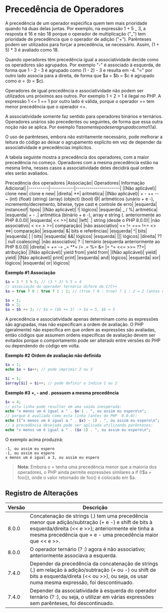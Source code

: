 # Precedência de Operadores

A precedência de um operador especifica quem tem mais prioridade quando há duas delas juntas. Por exemplo, na expressão 1 + 5 _ 3, a resposta é 16 e não 18 porque o operador de multiplicação ("_") tem prioridade de precedência que o operador de adição ("+"). Parênteses podem ser utilizados para forçar a precedência, se necessário. Assim, (1 + 5) \* 3 é avaliado como 18.

Quando operadores têm precedência igual a associatividade decide como os operadores são agrupados. Por exemplo "-" é associado à esquerda, de forma que 1 - 2 - 3 é agrupado como (1 - 2) - 3 e resulta em -4. "=" por outro lado associa para a direita, de forma que $a = $b = $c é agrupado como $a = ($b = $c).

Operadores de igual precedência e associatividade não podem ser utilizados uns próximos aos outros. Por exemplo 1 < 2 > 1 é ilegal no PHP. A expressão 1 <= 1 == 1 por outro lado é válida, porque o operador == tem menor precedência que o operador <=.

A associatividade somente faz sentido para operadores binários e ternários. Operadores unários são precedentes ou seguintes, de forma que essa outra noção não se aplica. Por exemplo !!$a somente pode ser agrupado como !(!$a).

O uso de parênteses, embora não estritamente necessário, pode melhorar a leitura do código ao deixar o agrupamento explícito em vez de depender da associatividade e precedências implícitos.

A tabela seguinte mostra a precedência dos operadores, com a maior precedência no começo. Operadores com a mesma precedência estão na mesma linha, nesses casos a associatividade deles decidirá qual ordem eles serão avaliados.

Precedência dos operadores
|Associação| Operadores| Informação Adicional|
|----------|------------|----------------------|
|(Não aplicável)| clone new| clone e new|
|direita| **| aritmética|
|(Não aplicável)| + - ++ -- ~ (int) (float) (string) (array) (object) (bool) @| aritméticos (unário + e -), incremento/decremento, bitwise, type cast e controle de erro|
|esquerda| instanceof| tipos|
|(Não aplicável)| !| lógicos|
|esquerda| _ / %| aritmética|
|esquerda| + - .| aritmética (binário + e -), array e string (. anteriormente ao PHP 8.0.0)|
|esquerda| << >>| bits|
|left| .| string (desde o PHP 8.0.0)|
|não associativo| < <= > >=| comparação|
|não associativo| == != === !== <> <=>| comparação|
|esquerda| &| bits e referências|
|esquerda| ^| bits|
|esquerda| \| | bits|
|esquerda| &&| lógicos|
|esquerda| \|\|| lógicos|
|direita| ??| null coalescing|
|não associativo| ? :| ternário (esquerda anteriormente ao PHP 8.0.0)|
|direita| = += -= _= **= /= .= %= &= |= ^= <<= >>= ??=| atribuição|
|(Não aplicável)| yield from| yield from|
|(Não aplicável)| yield| yield|
|(Não aplicável)| print| print|
|esquerda| and| lógicos|
|esquerda| xor| lógicos|
|esquerda| or| lógicos|

**Exemplo #1 Associação**

```php
$a = 3 * 3 % 5; // (3 * 3) % 5 = 4
// associação do operador ternário difere do C/C++
$a = true ? 0 : true ? 1 : 2; // (true ? 0 : true) ? 1 : 2 = 2 (antes do PHP 8.0.0)

$a = 1;
$b = 2;
$a = $b += 3; // $a = ($b += 3) -> $a = 5, $b = 5
```

A precedência e associatividade apenas determinam como as expressões são agrupadas, mas não especificam a ordem de avaliação. O PHP (geralmente) não especifica em que ordem as expressões são avaliadas, então códigos que assumem ordens específicas de avaliação devem ser evitados porque o comportamento pode ser alterado entre versões do PHP ou dependendo do código em volta.

**Exemplo #2 Ordem de avaliação não definida**

```php
$a = 1;
echo $a + $a++; // pode imprimir 2 ou 3

$i = 1;
$array[$i] = $i++; // pode definir o índice 1 ou 2
```

**Exemplo #3 +, - and . possuem a mesma precedência**

```php
$x = 4;
// esta linha pode resultar em uma saída inesperada:
echo "x menos um é igual a " . $x-1 . ", ou assim eu espero\n";
// porque é avaliada como esta linha (antes do PHP  8.0.0):
echo (("x menos um é igual a " . $x) - 1) . ", ou assim eu espero\n";
// a precedência desejada pode ser aplicada utilizando parênteses:
echo "x menos um é igual a " . ($x-1) . ", ou assim eu espero\n";
```

O exemplo acima produzirá:

```plaintext
-1, ou assim eu espero
-1, ou assim eu espero
x menos um é igual a 3, ou assim eu espero
```

> **Nota:** Embora o = tenha uma precedência menor que a maioria dos operadores, o PHP ainda permite expressões similares a if (!$a = foo()), onde o valor retornado de foo() é colocado em $a.

## Registro de Alterações

|Versão|Descrição|
|-------|----------|
|8.0.0|Concatenação de strings (.) tem uma precedência menor que adição/subtração (+ e -) e shift de bits à esquerda/direita (<< e >>); anteriormente ele tinha a mesma precedência que + e - uma precedência maior que << e >>.|
|8.0.0|O operador ternário (? :) agora é não associativo; anteriormente associava a esquerda.|
|7.4.0|Depender da precedência da concatenação de strings (.) em relação à adição/subtração (+ ou -) ou shift de bits a esquerda/direta (<< ou >>), ou seja, os usar numa mesma expressão, foi descontinuado.|
|7.4.0|Depender da associatividade à esquerda do operador ternário (? :), ou seja, o utilizar em várias expressões sem parênteses, foi descontinuado.|
